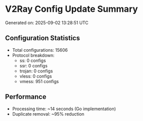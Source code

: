 # V2Ray Config Update Summary
Generated on: 2025-09-02 13:28:51 UTC

## Configuration Statistics
- Total configurations: 15606
- Protocol breakdown:
  - ss: 0 configs
  - ssr: 0 configs
  - trojan: 0 configs
  - vless: 0 configs
  - vmess: 951 configs

## Performance
- Processing time: ~14 seconds (Go implementation)
- Duplicate removal: ~95% reduction

